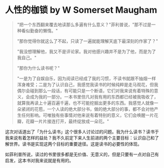 # 人性的枷锁 by W Somerset Maugham

> "把一个东西翻来覆去地读那么多遍有什么意义？"菲利普说，"那不过是一种看似勤奋的懒惰。"
>
> "那你觉得你就这么了不起，只读了一遍就能理解天底下最深刻的作家了？"
>
> "我没想理解他，我又不是评论家。我对他感兴趣并不是为了他，而是为了我自己。"
>
> "那你为什么读书呢？"
>
> "一是为了自娱自乐，因为阅读已经成了我的习惯，不读书就跟不抽烟一样浑身难受；二是为了认识自己，我感觉我读书的时候纯粹是走马观花，但我偶尔会碰到那么一段话，有可能只是一个断语，它们对我来说有着特殊的意义，会成为我的一部分。一本书里但凡对我有用的东西都已经被我吸收了，就算我再读上十遍百遍千遍，也不可能挖掘出更多的东西。我感觉人就像一朵紧闭的花苞，一个人读的绝大部分书，做的绝大部分的事，都不会对他产生任何影响。可唯独有些事情对他来说有着特别的意义，它们会唤醒一片花瓣，花瓣一片片接连打开，最终绽放成一朵花。"

这次对话道出了「为什么读书」这个很多人讨论过的问题。我为什么读书？读书于我来说有着怎样的益处？我不久前定下来人生前进的两个主要目标：认识自己和了解世界。读书是实现这两个目标的重要途径。这是读书的必要性的体现。

如菲利普所说，读过的书里很多都是无价值、无意义的，但是只要有一点对自己有启发，这本书对我来说就是有用的。
